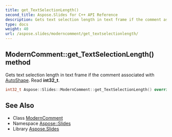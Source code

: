 ```yaml
---
title: get_TextSelectionLength()
second_title: Aspose.Slides for C++ API Reference
description: Gets text selection length in text frame if the comment associated with AutoShape. Read int32_t.
type: docs
weight: 40
url: /aspose.slides/moderncomment/get_textselectionlength/
---
```

## ModernComment::get_TextSelectionLength() method


Gets text selection length in text frame if the comment associated with [AutoShape](../../autoshape/). Read **int32_t**.

```cpp
int32_t Aspose::Slides::ModernComment::get_TextSelectionLength() override
```

## See Also

* Class [ModernComment](../)
* Namespace [Aspose::Slides](../../)
* Library [Aspose.Slides](../../../)